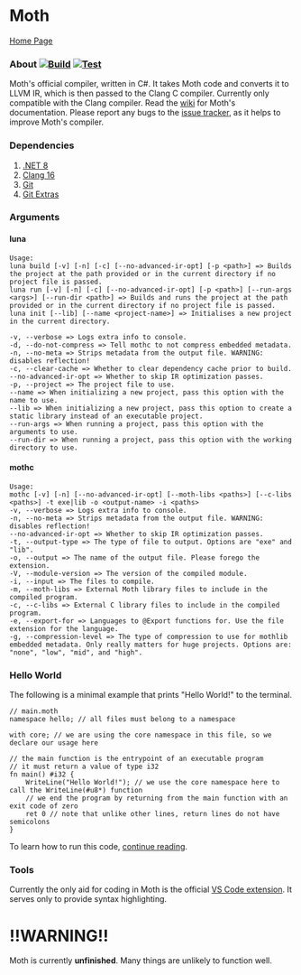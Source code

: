 # Moth

[Home Page](https://stellarwitch7.github.io)

### About [![Build](https://github.com/StellarWitch7/moth-lang/actions/workflows/build.yml/badge.svg)](https://github.com/StellarWitch7/moth-lang/actions/workflows/build.yml) [![Test](https://github.com/StellarWitch7/moth-lang/actions/workflows/test.yml/badge.svg)](https://github.com/StellarWitch7/moth-lang/actions/workflows/test.yml)

Moth's official compiler, written in C#. It takes Moth code and converts it to LLVM IR, which is then passed to the Clang C compiler. Currently only compatible with the Clang compiler. Read the [wiki](https://github.com/StellarWitch7/Moth/wiki) for Moth's documentation. Please report any bugs to the [issue tracker](https://github.com/StellarWitch7/Moth/issues), as it helps to improve Moth's compiler. 

### Dependencies
1. [.NET 8](https://dotnet.microsoft.com/en-us/download/dotnet/8.0)
2. [Clang 16](https://clang.llvm.org/get_started.html)
3. [Git](https://git-scm.com/downloads)
4. [Git Extras](https://github.com/tj/git-extras)

### Arguments

#### luna
```
Usage:
luna build [-v] [-n] [-c] [--no-advanced-ir-opt] [-p <path>] => Builds the project at the path provided or in the current directory if no project file is passed. 
luna run [-v] [-n] [-c] [--no-advanced-ir-opt] [-p <path>] [--run-args <args>] [--run-dir <path>] => Builds and runs the project at the path provided or in the current directory if no project file is passed. 
luna init [--lib] [--name <project-name>] => Initialises a new project in the current directory. 

-v, --verbose => Logs extra info to console. 
-d, --do-not-compress => Tell mothc to not compress embedded metadata. 
-n, --no-meta => Strips metadata from the output file. WARNING: disables reflection! 
-c, --clear-cache => Whether to clear dependency cache prior to build. 
--no-advanced-ir-opt => Whether to skip IR optimization passes. 
-p, --project => The project file to use. 
--name => When initializing a new project, pass this option with the name to use. 
--lib => When initializing a new project, pass this option to create a static library instead of an executable project. 
--run-args => When running a project, pass this option with the arguments to use. 
--run-dir => When running a project, pass this option with the working directory to use. 
```

#### mothc
```
Usage:
mothc [-v] [-n] [--no-advanced-ir-opt] [--moth-libs <paths>] [--c-libs <paths>] -t exe|lib -o <output-name> -i <paths>
-v, --verbose => Logs extra info to console. 
-n, --no-meta => Strips metadata from the output file. WARNING: disables reflection! 
--no-advanced-ir-opt => Whether to skip IR optimization passes. 
-t, --output-type => The type of file to output. Options are "exe" and "lib". 
-o, --output => The name of the output file. Please forego the extension. 
-V, --module-version => The version of the compiled module. 
-i, --input => The files to compile. 
-m, --moth-libs => External Moth library files to include in the compiled program. 
-c, --c-libs => External C library files to include in the compiled program. 
-e, --export-for => Languages to @Export functions for. Use the file extension for the language. 
-g, --compression-level => The type of compression to use for mothlib embedded metadata. Only really matters for huge projects. Options are: "none", "low", "mid", and "high". 
```

### Hello World
The following is a minimal example that prints "Hello World!" to the terminal. 
```
// main.moth
namespace hello; // all files must belong to a namespace

with core; // we are using the core namespace in this file, so we declare our usage here

// the main function is the entrypoint of an executable program
// it must return a value of type i32
fn main() #i32 {
    WriteLine("Hello World!"); // we use the core namespace here to call the WriteLine(#u8*) function
    // we end the program by returning from the main function with an exit code of zero
    ret 0 // note that unlike other lines, return lines do not have semicolons
}
```
To learn how to run this code, [continue reading](https://github.com/StellarWitch7/moth-lang/wiki/Hello-World). 

### Tools
Currently the only aid for coding in Moth is the official [VS Code extension](https://github.com/StellarWitch7/moth-dev). It serves only to provide syntax highlighting. 

# !!WARNING!!
Moth is currently **unfinished**. Many things are unlikely to function well. 
